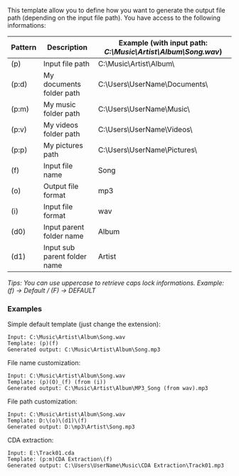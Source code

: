 This template allow you to define how you want to generate the output file path (depending on the input file path).
You have access to the following informations:

Pattern	| Description					| Example (with input path: *C:\Music\Artist\Album\Song.wav*)
--------|-------------------------------|-----------------------------------------------------------------
(p)   	| Input file path				| C:\Music\Artist\Album\
(p:d) 	| My documents folder path		| C:\Users\UserName\Documents\
(p:m)	| My music folder path			| C:\Users\UserName\Music\
(p:v)	| My videos folder path			| C:\Users\UserName\Videos\
(p:p)	| My pictures path				| C:\Users\UserName\Pictures\
(f)  	| Input file name				| Song
(o)		| Output file format			| mp3
(i)		| Input file format				| wav
(d0)	| Input parent folder name		| Album
(d1)	| Input sub parent folder name	| Artist

*Tips: You can use uppercase to retrieve caps lock informations. Example: (f) -> Default / (F) -> DEFAULT*

### Examples

Simple default template (just change the extension): 

	Input: C:\Music\Artist\Album\Song.wav
	Template: (p)(f)
	Generated output: C:\Music\Artist\Album\Song.mp3

File name customization:

	Input: C:\Music\Artist\Album\Song.wav
	Template: (p)(O)_(f) (from (i))
	Generated output: C:\Music\Artist\Album\MP3_Song (from wav).mp3
		
File path customization:
		
	Input: C:\Music\Artist\Album\Song.wav
	Template: D:\(o)\(d1)\(f)
	Generated output: D:\mp3\Artist\Song.mp3

CDA extraction:
		
	Input: E:\Track01.cda
	Template: (p:m)CDA Extraction\(f)
	Generated output: C:\Users\UserName\Music\CDA Extraction\Track01.mp3